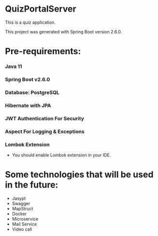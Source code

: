 # QuizPortalServer

This is a quiz application.

This project was generated with Spring Boot version 2.6.0.

# Pre-requirements:

### Java 11
### Spring Boot v2.6.0
### Database: PostgreSQL
### Hibernate with JPA
### JWT Authentication For Security
### Aspect For Logging & Exceptions
### Lombok Extension

- You should enable Lombok extension in your IDE.

# Some technologies that will be used in the future:
- Jasypt
- Swagger
- MapStruct
- Docker
- Microservice
- Mail Service
- Video call

